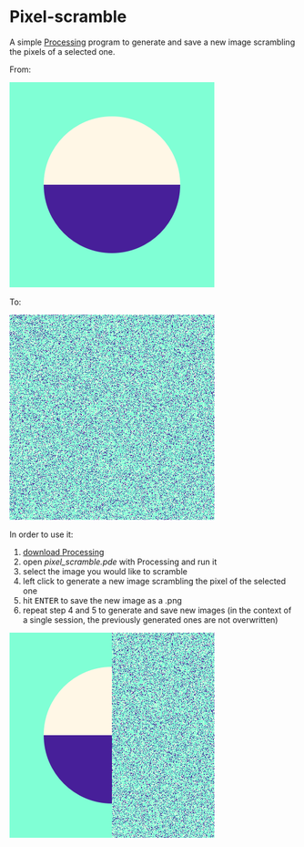 # Pixel-scramble

A simple [Processing](https://processing.org/ "Processing") program to generate and save a new image scrambling the pixels of a selected one.

From:

![solarized dualmode](source-image/source_image_00.png)

To:

![solarized dualmode](outputs/image_0.png)

In order to use it:

1. [download Processing](https://processing.org/download/ "Download Processing")
1. open *pixel_scramble.pde* with Processing and run it
1. select the image you would like to scramble
1. left click to generate a new image scrambling the pixel of the selected one
1. hit <kbd>ENTER</kbd> to save the new image as a .png
1. repeat step 4 and 5 to generate and save new images (in the context of a single session, the previously generated ones are not overwritten)

![solarized dualmode](source-image/project_image_00.png)